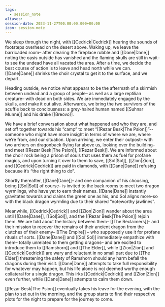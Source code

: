 ```yaml
---
tags:
  - session_note
aliases: 
session-date: 2023-11-27T00:00:00.000+00:00
icon: session-note
---
```


We sleep through the night, with [[Cedrick|Cedrick]] hearing the sounds of footsteps overhead on the desert above. Waking up, we leave the barricaded room– after clearing the fireplace rubble and [[Dane|Dane]] noting the oasis outside has vanished and the flaming skulls are still in wait– to see the undead have all vacated the area. After a time, we decide the best course of action is to leave and head north while we can. [[Dane|Dane]] shrinks the choir crystal to get it to the surface, and we depart.

Heading outside, we notice what appears to be the aftermath of a skirmish between undead and a group of people– as well as a large reptilian creature– with dead on both sides. We are immediately engaged by the skulls, and make it out alive. Afterwards, we bring the two survivors of the scuffle back to conciousness: a grey-haired human named [[Suhnar Munne]] and his drake [[Breovo]]. 

We have a brief conversation about what happened and who they are, and set off together towards his “camp” to meet “[[Rezar Besk|The Psion]]”-- someone who might have more insight in terms of where we are, where we’re from, and our situation. Upon arriving, we enter their outpost– with two archers on dragonback flying far above us, looking over the building– and meet [[Rezar Besk|The Psion]], [[Rezar Besk]]. We are informed about the choir rock being a prison of souls that uses them as fuel for profane magics, and upon turning it over to them to save, [[Sol|Sol]], [[Zion|Zion]], and [[Cedrick|Cedrick]] are paid in diamonds, with [[Dane|Dane]] refusing because it’s “the right thing to do”.

Shortly thereafter, [[Dane|Dane]]– and one companion of his choosing, being [[Sol|Sol]] of course– is invited to the back rooms to meet two dragon wyrmlings, who have yet to earn their names. [[Dane|Dane]] instantly gravitates towards and claims the green one as his, and Sol aligns more-so with the black dragon wyrmling due to their shared “noteworthy jawlines”.

Meanwhile, [[Cedrick|Cedrick]] and [[Zion|Zion]] wander about the area until [[Dane|Dane]], [[Sol|Sol]], and the [[Rezar Besk|The Psion]] rejoin them. We are told about the history between them– [[The Reclaimers]]– and their mission to recover the remains of their ancient dragon from the clutches of their enemy– [[The Empire]] – who supposedly use it for profane rituals of sorts. [[Dane|Dane]] and [[Sol|Sol]] immediately empathize with them– totally unrelated to them getting dragons– and are excited to introduce them to [[Ramshorn]] and [[The Elder]], while [[Zion|Zion]] and [[Cedrick|Cedrick]] are wary and reluctant in no small part due to [[The Elder]] threatening the safety of Ramshorn should any harm befall the dragons during their visit. [[Dane|Dane]] attempts to take full responsibility for whatever may happen, but his life alone is not deemed worthy enough collateral for a single dragon. This irks [[Cedrick|Cedrick]] and [[Zion|Zion]] even further, while [[Dane|Dane]] attempts to calm them down.

[[Rezar Besk|The Psion]] eventually takes his leave for the evening, with the plan to set out in the morning, and the group starts to find their respective plots for the night to prepare for the journey to come.